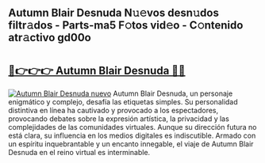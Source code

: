 ## Autumn Blair Desnuda N𝚞𝚎vos desn𝚞dos filtr𝚊dos - Parts-ma5 F𝚘tos vid𝚎o - C𝚘ntenido atr𝚊ctivo gd00o

# <h2><a href="http://mb6soo.tromn.icu/?c=Autumn+Blair+Desnuda">🔗👉👉👉 Autumn Blair Desnuda 🔗🔗</a></h2>

[![Autumn Blair Desnuda nuevo](https://i.imgur.com/pEAQMta.gif)](http://mb6soo.tromn.icu/?c=Autumn+Blair+Desnuda)
Autumn Blair Desnuda, un personaje enigmático y complejo, desafía las etiquetas simples. Su personalidad distintiva en línea ha cautivado y provocado a los espectadores, provocando debates sobre la expresión artística, la privacidad y las complejidades de las comunidades virtuales. Aunque su dirección futura no está clara, su influencia en los medios digitales es indiscutible. Armado con un espíritu inquebrantable y un encanto innegable, el viaje de Autumn Blair Desnuda en el reino virtual es interminable.

